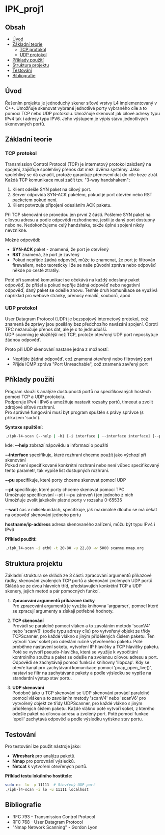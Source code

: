 # IPK_proj1

## Obsah
- [Úvod](#úvod)
- [Základní teorie](#základní-teorie)
  - [TCP protokol](#tcp-protokol)
  - [UDP protokol](#udp-protokol)
- [Příklady použití](#příklady-použití)
- [Struktura projektu](#struktura-projektu)
- [Testování](#testování)
- [Bibliografie](#bibliografie)

## Úvod
Řešením projektu je jednoduchý skener síťové vrstvy L4 implementovaný v C++. Umožňuje skenovat vybrané jednotlivé porty vybraného cíle a to pomocí TCP nebo UDP protokolu. Umožňuje skenovat jak cílové adresy typu IPv4 tak i adresy typu IPV6. Jeho výstupem je výpis stavu jednotlivých skenovaných portů.

## Základní teorie

### TCP protokol
Transmission Control Protocol (TCP) je internetový protokol založený na spojení, zajišťuje spolehlivý přenos dat mezi dvěma systémy. Jako spolehlivý se dá označit, protože garantuje přenesení dat do cíle beze ztrát. Každá TCP komunikace musí začít tzv. "3-way handshakem":
1. Klient odešle SYN paket na cílový port.
2. Server odpovídá SYN-ACK paketem, pokud je port otevřen nebo RST packetem pokud není.
3. Klient potvrzuje připojení odesláním ACK paketu.

Při TCP skenování se provedou jen první 2 části. Pošleme SYN paket na cílovou adresu a podle odpovědi rozhodneme, jestli je daný port dostupný nebo ne. Nedokončujeme celý handshake, takže úplné spojení nikdy nevznikne.

Možné odpovědi:
- **SYN-ACK** paket - znamená, že port je otevřený
- **RST** znamená, že port je zavřený
- Pokud nepřijde žádná odpověď, může to znamenat, že port je filtrován firewallem, nebo teoreticky i že se naše původní zpráva nebo odpověď někde po cestě ztratily.

Poté při samotné komunikaci se očekává na každý odeslaný paket odpověď, že přišel a pokud nepřije žádná odpověď nebo negativní odpověď, daný paket se odešle znovu.
Tenhle druh komunikace se využivá například pro webové stránky, přenosy emailů, souborů, apod. 

### UDP protokol
User Datagram Protocol (UDP) je bezspojový internetový protokol, což znamená že zprávy jsou posílány bez předchozího navázání spojení. Oproti TPC nezaručuje přenos dat, ale je o to jednudušší.  
UDP scanning je složitější než TCP, protože otevřený UDP port neposkytuje žádnou odpověď.

Proto při UDP skenování nastane jedna z možností:
- Nepřijde žádná odpověď, což znamená otevřený nebo filtrováný port
- Přijde ICMP zpráva "Port Unreachable", což znamená zavřený port


## Příklady použití
Program slouží k analýze dostupnosti portů na specifikovaných hostech pomocí TCP a UDP protokolu.  
Podporuje IPv4 i IPv6 a umožňuje nastavit rozsahy portů, timeout a zvolit zdrojové síťové rozhraní.  
Pro správné fungování musí být program spuštěn s právy správce (s příkazem 'sudo').

**Syntaxe spuštění:**
```sh
./ipk-l4-scan {--help | -h} [-i interface | --interface interface] [--pu port-ranges | --pt port-ranges | -u port-ranges | -t port-ranges] {-w timeout | --wait timeout} [hostname | ip-address]
```
kde:
**--help** zobrazí nápovědu a informací o použití

**--interface** specifikuje, které rozhraní chceme použít jako výchozí při skenování  
Pokud není specifikované konkrétní rozhraní nebo není vůbec specifikovaný tento parametr, tak vypíše list dostupných rozhraní.

**--pu** specifikuje, které porty chceme skenovat pomocí UDP

**--pt** specifikuje, které porty chceme skenovat pomocí TPC  
Umožnuje specifikování --pt i --pu zároveň i jen jednoho z nich  
Umožňuje zvolit jakékoliv platné porty v rozsahu 0-65535

**--wait** čas v milisekundách, specifikuje, jak maximálně dlouho se má čekat na odpověď skenování jednoho portu

**hostname/ip-address** adresa skenovaného zařízení, můžu být typu IPv4 i IPv6 

**Příklad použití:**
```sh
./ipk_l4-scan -i eth0 -t 20-80 -u 22,80 -w 5000 scanme.nmap.org
```

## Struktura projektu
Základní struktura se skládá ze 3 částí: zpracování argumentů příkazové řádky, skenování zvolených TCP portů a skenování zvolených UDP portů.
Skládá se ze dvou hlavních tříd, představujích konkrétní TCP a UDP skenery, jejich metod a pár pomocných funkcí.

1. **Zpracování argumentů příkazové řádky**  
Pro zpracování argumentů je využita knihovna 'argparser', pomocí které se zpracují argumenty a získají potřebné hodnoty.

2. **TCP skenování**  
Provádí se paralelně pomocí vláken a to zavoláním metody 'scanV4' nebo 'scanV6' (podle typu adresy cíle) pro vytvořený objekt ze třídy TCPScanner, pro každé vlákno s jiným přidělených číslem paketu. Ten vytvoří 'raw' soket pro odeslání ručně vytvořeného paketu. Poté proběhne nastavení soketu, vytvoření IP hlavičky a TCP hlavičky paketu. Poté se vytvoří pseudo-hlavička, která se využije k vypočítání kontrolního součtu a paket se odešle na zvolenou cílovou adresu a port. Odpovědi se zachytávají pomocí funkcí s knihovny 'libpcap'. Kdy se otevře kanál pro zachytávání komunikace pomocí 'pcap_open_live()', nastaví se filtr na zachytávané pakety a podle výsledku se vypíše na standardní výstup stav portu.

3. **UDP skenování**  
Podobně jako u TCP skenování se UDP skenování provádí paralelně pomocí vláken a to zavoláním metody 'scanV4' nebo 'scanV6' pro vytvořený objekt ze třídy UDPScanner, pro každé vlákno s jiným přidělených číslem paketu. Každé vlákno poté vytvoří soket, z kterého odešle paket na cílovou adresu a zvolený port. Poté pomocí funkce 'epoll' zachytává odpověď a podle výsledku vytiskne stav portu.


## Testování
Pro testování lze použít nástroje jako:
- **Wireshark** pro analýzu paketů.
- **Nmap** pro porovnání výsledků.
- **Netcat** k vytvoření otevřených portů.

**Příklad testu lokálního hostitele:**
```sh
sudo nc -lu -p 11111  # Otevřený UDP port
./ipk-l4-scan -i lo -u 11111 localhost
```

## Bibliografie
- RFC 793 - Transmission Control Protocol
- RFC 768 - User Datagram Protocol
- "Nmap Network Scanning" - Gordon Lyon

